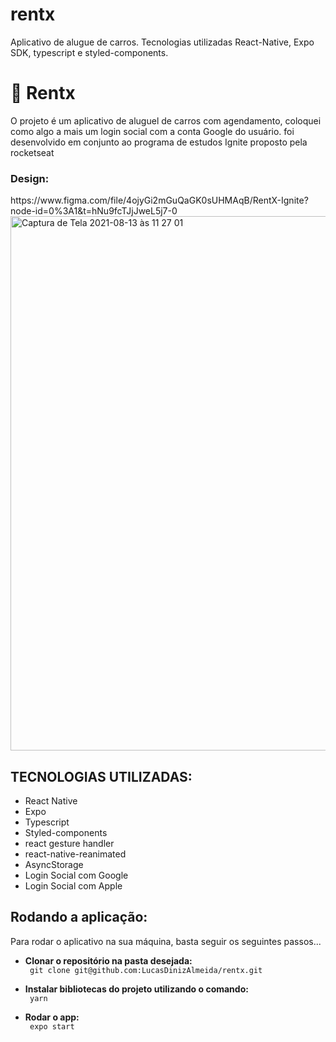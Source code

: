 # rentx
Aplicativo de alugue de carros. Tecnologias utilizadas React-Native, Expo SDK, typescript e styled-components.
<h1>🚀 Rentx</h1>
<p> O projeto é um aplicativo de aluguel de carros com agendamento, coloquei como algo a mais um login social com a conta Google do usuário. foi desenvolvido em conjunto ao programa de estudos Ignite proposto pela rocketseat</p>

<h3>Design:</h3>
<link>https://www.figma.com/file/4ojyGi2mGuQaGK0sUHMAqB/RentX-Ignite?node-id=0%3A1&t=hNu9fcTJjJweL5j7-0
<img width="855" alt="Captura de Tela 2021-08-13 às 11 27 01" src="https://cdn.dribbble.com/users/2807194/screenshots/16495536/media/847420a6b262daa3cb881c47106ccd60.png?compress=1&resize=768x576&vertical=top">
</link>

<h2>TECNOLOGIAS UTILIZADAS:</h2>
<ul>
      <li>React Native</li>
      <li>Expo</li>
      <li>Typescript</li>
      <li>Styled-components</li>
      <li>react gesture handler</li>
      <li>react-native-reanimated</li>
      <li>AsyncStorage</li>
      <li>Login Social com Google</li>
      <li>Login Social com Apple</li>

</ul>

<h2>Rodando a aplicação:</h2>
<p> Para rodar o aplicativo na sua máquina, basta seguir os seguintes passos... </p>

   <ul> 
    <li><b>Clonar o repositório na pasta desejada:</li></b>
    <code> git clone git@github.com:LucasDinizAlmeida/rentx.git</code>
   </ul>
   <ul> 
    <li><b>Instalar bibliotecas do projeto utilizando o comando:</li></b>
    <code> yarn </code>
   </ul>
    <ul> 
    <li><b>Rodar o app:</li></b>
    <code> expo start </code>
   </ul>

